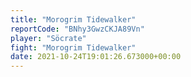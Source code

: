 ```yaml
---
title: "Morogrim Tidewalker"
reportCode: "BNhy3GwzCKJA89Vn"
player: "Söcrate"
fight: "Morogrim Tidewalker"
date: 2021-10-24T19:01:26.673000+00:00
---
```

